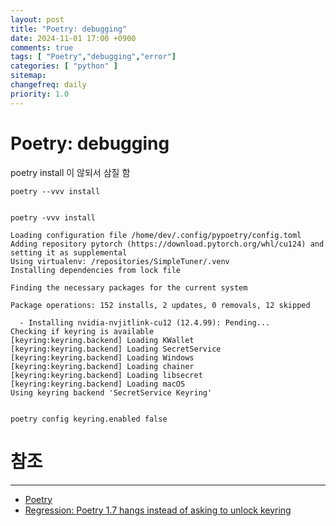 ```yaml
---
layout: post
title: "Poetry: debugging"
date: 2024-11-01 17:00 +0900
comments: true
tags: [ "Poetry","debugging","error"]
categories: [ "python" ]
sitemap:
changefreq: daily
priority: 1.0
---
```


# Poetry: debugging

poetry install 이 않되서 삼질 함

```
poetry --vvv install
```

```

poetry -vvv install

Loading configuration file /home/dev/.config/pypoetry/config.toml
Adding repository pytorch (https://download.pytorch.org/whl/cu124) and setting it as supplemental
Using virtualenv: /repositories/SimpleTuner/.venv
Installing dependencies from lock file

Finding the necessary packages for the current system

Package operations: 152 installs, 2 updates, 0 removals, 12 skipped

  - Installing nvidia-nvjitlink-cu12 (12.4.99): Pending...
Checking if keyring is available
[keyring:keyring.backend] Loading KWallet
[keyring:keyring.backend] Loading SecretService
[keyring:keyring.backend] Loading Windows
[keyring:keyring.backend] Loading chainer
[keyring:keyring.backend] Loading libsecret
[keyring:keyring.backend] Loading macOS
Using keyring backend 'SecretService Keyring'

```

```shell

poetry config keyring.enabled false

```

# 참조
-----

* [Poetry](https://github.com/python-poetry/poetry)
* [Regression: Poetry 1.7 hangs instead of asking to unlock keyring](https://github.com/python-poetry/poetry/issues/8623)
